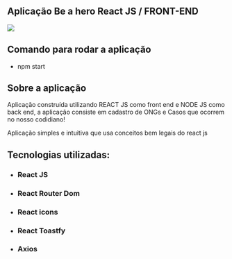 ## Aplicação Be a hero React JS / FRONT-END

<img src="https://user-images.githubusercontent.com/43323183/91913134-432f3d00-ec8b-11ea-82d1-5936fc0a3e1d.png">

## Comando para rodar a aplicação

- npm start

## Sobre a aplicação

Aplicação construída utilizando REACT JS como front end e NODE JS como back end, a aplicação consiste em cadastro de ONGs e Casos que ocorrem no nosso codidiano!

Aplicação simples e intuitiva que usa conceitos bem legais do react js

## Tecnologias utilizadas:

- ### React JS
- ### React Router Dom 
- ### React icons 
- ### React Toastfy
- ### Axios

